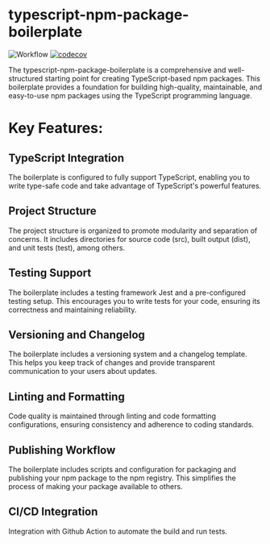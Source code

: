 # typescript-npm-package-boilerplate
![Workflow](https://github.com/paxa1887/typescript-npm-package-boilerplate/actions/workflows/main.yml/badge.svg)
[![codecov](https://codecov.io/gh/paxa1887/typescript-npm-package-boilerplate/graph/badge.svg?token=5GMOQM4EZP)](https://codecov.io/gh/paxa1887/typescript-npm-package-boilerplate)

The typescript-npm-package-boilerplate is a comprehensive and well-structured starting point for creating TypeScript-based npm packages. This boilerplate provides a foundation for building high-quality, maintainable, and easy-to-use npm packages using the TypeScript programming language.


# Key Features:


## TypeScript Integration
The boilerplate is configured to fully support TypeScript, enabling you to write type-safe code and take advantage of TypeScript's powerful features.

## Project Structure
The project structure is organized to promote modularity and separation of concerns. It includes directories for source code (src), built output (dist), and unit tests (test), among others.

## Testing Support
The boilerplate includes a testing framework Jest and a pre-configured testing setup. This encourages you to write tests for your code, ensuring its correctness and maintaining reliability.

## Versioning and Changelog
The boilerplate includes a versioning system and a changelog template. This helps you keep track of changes and provide transparent communication to your users about updates.

## Linting and Formatting
Code quality is maintained through linting and code formatting configurations, ensuring consistency and adherence to coding standards.

## Publishing Workflow
The boilerplate includes scripts and configuration for packaging and publishing your npm package to the npm registry. This simplifies the process of making your package available to others.

## CI/CD Integration
Integration with Github Action to automate the build and run tests.
